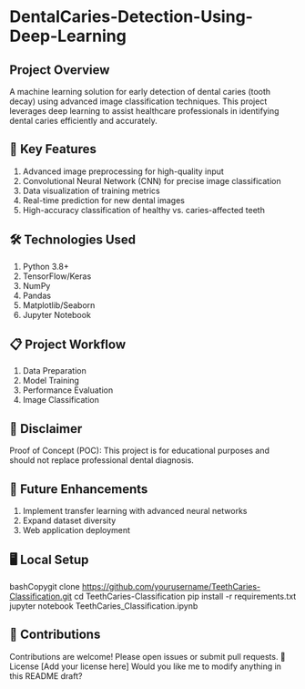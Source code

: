 # DentalCaries-Detection-Using-Deep-Learning
## Project Overview
A machine learning solution for early detection of dental caries (tooth decay) using advanced image classification techniques. This project leverages deep learning to assist healthcare professionals in identifying dental caries efficiently and accurately.

##  🚀 Key Features
1. Advanced image preprocessing for high-quality input
2. Convolutional Neural Network (CNN) for precise image classification
3. Data visualization of training metrics
4. Real-time prediction for new dental images
5. High-accuracy classification of healthy vs. caries-affected teeth

## 🛠️ Technologies Used
1. Python 3.8+
2. TensorFlow/Keras
3. NumPy
4. Pandas
5. Matplotlib/Seaborn
6. Jupyter Notebook

## 📋 Project Workflow
1. Data Preparation
2. Model Training
3. Performance Evaluation
4. Image Classification

## 🚨 Disclaimer
Proof of Concept (POC): 
This project is for educational purposes and should not replace professional dental diagnosis.

## 🎯 Future Enhancements
1. Implement transfer learning with advanced neural networks
2. Expand dataset diversity
3. Web application deployment

## 🖥️ Local Setup
bashCopygit clone https://github.com/yourusername/TeethCaries-Classification.git
cd TeethCaries-Classification
pip install -r requirements.txt
jupyter notebook TeethCaries_Classification.ipynb

## 🤝 Contributions
Contributions are welcome! Please open issues or submit pull requests.
📄 License
[Add your license here]
Would you like me to modify anything in this README draft?
